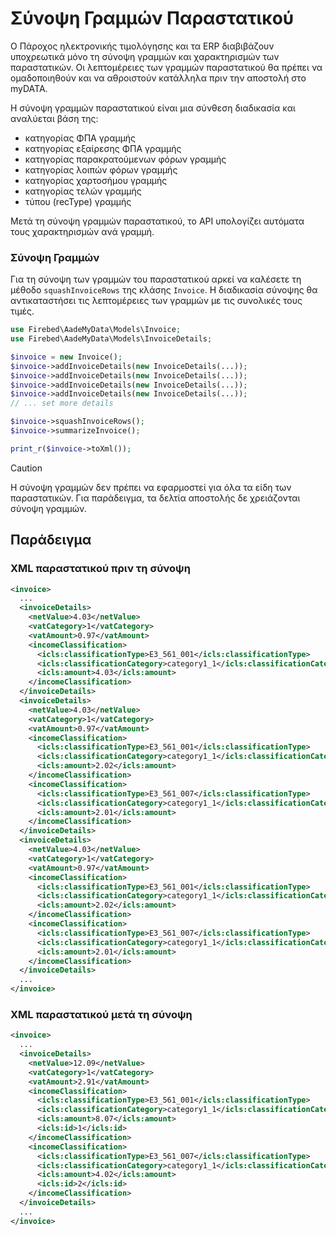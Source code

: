 # Σύνοψη Γραμμών Παραστατικού

Ο Πάροχος ηλεκτρονικής τιμολόγησης και τα ERP διαβιβάζουν υποχρεωτικά μόνο τη σύνοψη 
γραμμών και χαρακτηρισμών των παραστατικών. Οι λεπτομέρειες των γραμμών παραστατικού
θα πρέπει να ομαδοποιηθούν και να αθροιστούν κατάλληλα πριν την αποστολή στο myDATA.

Η σύνοψη γραμμών παραστατικού είναι μια σύνθεση διαδικασία και αναλύεται βάση της:
- κατηγορίας ΦΠΑ γραμμής
- κατηγορίας εξαίρεσης ΦΠΑ γραμμής
- κατηγορίας παρακρατούμενων φόρων γραμμής
- κατηγορίας λοιπών φόρων γραμμής
- κατηγορίας χαρτοσήμου γραμμής
- κατηγορίας τελών γραμμής
- τύπου (recType) γραμμής

Μετά τη σύνοψη γραμμών παραστατικού, το API υπολογίζει αυτόματα τους χαρακτηρισμών ανά γραμμή.

### Σύνοψη Γραμμών

Για τη σύνοψη των γραμμών του παραστατικού αρκεί να καλέσετε τη μέθοδο `squashInvoiceRows` της κλάσης `Invoice`.
Η διαδικασία σύνοψης θα αντικαταστήσει τις λεπτομέρειες των γραμμών με τις συνολικές τους τιμές.

```php
use Firebed\AadeMyData\Models\Invoice;
use Firebed\AadeMyData\Models\InvoiceDetails;

$invoice = new Invoice();
$invoice->addInvoiceDetails(new InvoiceDetails(...));
$invoice->addInvoiceDetails(new InvoiceDetails(...));
$invoice->addInvoiceDetails(new InvoiceDetails(...));
$invoice->addInvoiceDetails(new InvoiceDetails(...));
// ... set more details

$invoice->squashInvoiceRows();
$invoice->summarizeInvoice();

print_r($invoice->toXml());
```

> [!CAUTION]
> Η σύνοψη γραμμών δεν πρέπει να εφαρμοστεί για όλα τα είδη των παραστατικών.
> Για παράδειγμα, τα δελτία αποστολής δε χρειάζονται σύνοψη γραμμών. 

## Παράδειγμα

### XML παραστατικού πριν τη σύνοψη

```xml
<invoice>
  ...
  <invoiceDetails>
    <netValue>4.03</netValue>
    <vatCategory>1</vatCategory>
    <vatAmount>0.97</vatAmount>
    <incomeClassification>
      <icls:classificationType>E3_561_001</icls:classificationType>
      <icls:classificationCategory>category1_1</icls:classificationCategory>
      <icls:amount>4.03</icls:amount>
    </incomeClassification>
  </invoiceDetails>
  <invoiceDetails>
    <netValue>4.03</netValue>
    <vatCategory>1</vatCategory>
    <vatAmount>0.97</vatAmount>
    <incomeClassification>
      <icls:classificationType>E3_561_001</icls:classificationType>
      <icls:classificationCategory>category1_1</icls:classificationCategory>
      <icls:amount>2.02</icls:amount>
    </incomeClassification>
    <incomeClassification>
      <icls:classificationType>E3_561_007</icls:classificationType>
      <icls:classificationCategory>category1_1</icls:classificationCategory>
      <icls:amount>2.01</icls:amount>
    </incomeClassification>
  </invoiceDetails>
  <invoiceDetails>
    <netValue>4.03</netValue>
    <vatCategory>1</vatCategory>
    <vatAmount>0.97</vatAmount>
    <incomeClassification>
      <icls:classificationType>E3_561_001</icls:classificationType>
      <icls:classificationCategory>category1_1</icls:classificationCategory>
      <icls:amount>2.02</icls:amount>
    </incomeClassification>
    <incomeClassification>
      <icls:classificationType>E3_561_007</icls:classificationType>
      <icls:classificationCategory>category1_1</icls:classificationCategory>
      <icls:amount>2.01</icls:amount>
    </incomeClassification>
  </invoiceDetails>
  ...
</invoice>
  ```

### XML παραστατικού μετά τη σύνοψη

```xml
<invoice>
  ...
  <invoiceDetails>
    <netValue>12.09</netValue>
    <vatCategory>1</vatCategory>
    <vatAmount>2.91</vatAmount>
    <incomeClassification>
      <icls:classificationType>E3_561_001</icls:classificationType>
      <icls:classificationCategory>category1_1</icls:classificationCategory>
      <icls:amount>8.07</icls:amount>
      <icls:id>1</icls:id>
    </incomeClassification>
    <incomeClassification>
      <icls:classificationType>E3_561_007</icls:classificationType>
      <icls:classificationCategory>category1_1</icls:classificationCategory>
      <icls:amount>4.02</icls:amount>
      <icls:id>2</icls:id>
    </incomeClassification>
  </invoiceDetails>
  ...
</invoice>
```